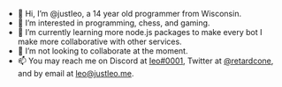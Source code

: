 - 👋 Hi, I’m @justIeo, a 14 year old programmer from Wisconsin.
- 👀 I’m interested in programming, chess, and gaming.
- 🌱 I’m currently learning more node.js packages to make every bot I make more collaborative with other services.
- 💞️ I’m not looking to collaborate at the moment.
- 📫 You may reach me on Discord at [Ieo#0001](https://discord.com/user/294291918022508547), Twitter at [@retardcone](https://twitter.com/retardcone), and by email at leo@justleo.me.
